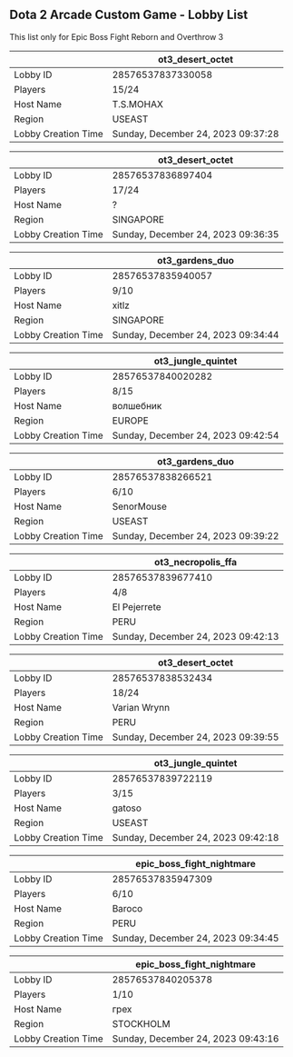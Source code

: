 ## Dota 2 Arcade Custom Game - Lobby List

This list only for Epic Boss Fight Reborn and Overthrow 3

|  | ot3_desert_octet |
| ------ | ------ |
| Lobby ID | 28576537837330058 |
| Players | 15/24 |
| Host Name | T.S.MOHAX |
| Region | USEAST |
| Lobby Creation Time | Sunday, December 24, 2023 09:37:28 |


|  | ot3_desert_octet |
| ------ | ------ |
| Lobby ID | 28576537836897404 |
| Players | 17/24 |
| Host Name | ? |
| Region | SINGAPORE |
| Lobby Creation Time | Sunday, December 24, 2023 09:36:35 |


|  | ot3_gardens_duo |
| ------ | ------ |
| Lobby ID | 28576537835940057 |
| Players | 9/10 |
| Host Name | xitlz |
| Region | SINGAPORE |
| Lobby Creation Time | Sunday, December 24, 2023 09:34:44 |


|  | ot3_jungle_quintet |
| ------ | ------ |
| Lobby ID | 28576537840020282 |
| Players | 8/15 |
| Host Name | волшебник |
| Region | EUROPE |
| Lobby Creation Time | Sunday, December 24, 2023 09:42:54 |


|  | ot3_gardens_duo |
| ------ | ------ |
| Lobby ID | 28576537838266521 |
| Players | 6/10 |
| Host Name | SenorMouse |
| Region | USEAST |
| Lobby Creation Time | Sunday, December 24, 2023 09:39:22 |


|  | ot3_necropolis_ffa |
| ------ | ------ |
| Lobby ID | 28576537839677410 |
| Players | 4/8 |
| Host Name | El Pejerrete |
| Region | PERU |
| Lobby Creation Time | Sunday, December 24, 2023 09:42:13 |


|  | ot3_desert_octet |
| ------ | ------ |
| Lobby ID | 28576537838532434 |
| Players | 18/24 |
| Host Name | Varian Wrynn |
| Region | PERU |
| Lobby Creation Time | Sunday, December 24, 2023 09:39:55 |


|  | ot3_jungle_quintet |
| ------ | ------ |
| Lobby ID | 28576537839722119 |
| Players | 3/15 |
| Host Name | gatoso |
| Region | USEAST |
| Lobby Creation Time | Sunday, December 24, 2023 09:42:18 |


|  | epic_boss_fight_nightmare |
| ------ | ------ |
| Lobby ID | 28576537835947309 |
| Players | 6/10 |
| Host Name | Baroco |
| Region | PERU |
| Lobby Creation Time | Sunday, December 24, 2023 09:34:45 |


|  | epic_boss_fight_nightmare |
| ------ | ------ |
| Lobby ID | 28576537840205378 |
| Players | 1/10 |
| Host Name | грех |
| Region | STOCKHOLM |
| Lobby Creation Time | Sunday, December 24, 2023 09:43:16 |


